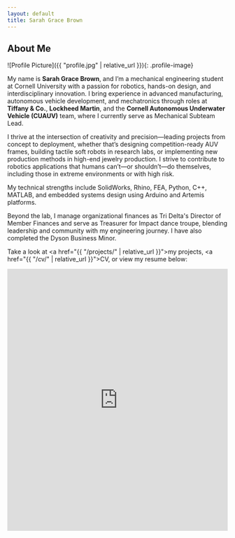 ```yaml
---
layout: default
title: Sarah Grace Brown
---
```


## About Me

![Profile Picture]({{ "profile.jpg" | relative_url }}){: .profile-image}

My name is **Sarah Grace Brown**, and I’m a mechanical engineering student at Cornell University with a passion for robotics, 
hands-on design, and interdisciplinary innovation. I bring experience in advanced manufacturing, autonomous vehicle development, 
and mechatronics through roles at **Tiffany & Co.**, **Lockheed Martin**, and the **Cornell 
Autonomous Underwater Vehicle (CUAUV)** team, where I currently serve as Mechanical Subteam Lead.

I thrive at the intersection of creativity and precision—leading projects from concept to deployment, whether that’s designing 
competition-ready AUV frames, building tactile soft robots in research labs, or implementing new production methods in high-end 
jewelry production. I strive to contribute to robotics applications that humans can’t—or shouldn’t—do themselves, 
including those in extreme environments or with high risk.

My technical strengths include SolidWorks, Rhino, FEA, Python, C++, MATLAB, and embedded systems design using 
Arduino and Artemis platforms.

Beyond the lab, I manage organizational finances as Tri Delta's Director of Member Finances and serve as Treasurer for 
Impact dance troupe, blending leadership and community with my engineering journey. I have also completed the Dyson Business Minor.

Take a look at <a href="{{ "/projects/" | relative_url }}">my projects</a>, <a href="{{ "/cv/" | relative_url }}">CV</a>, or view my resume below:

<iframe src="https://drive.google.com/file/d/1tE7TuohYIjdwgvFfabjKZWQn7TbbKXA7/preview" width="100%" height="600px" style="border: none;"></iframe>

